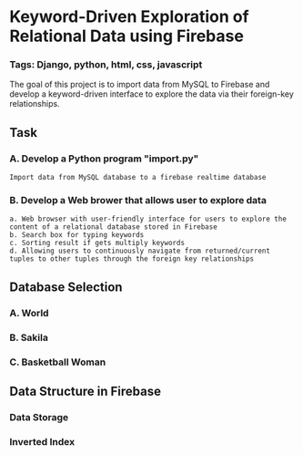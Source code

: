 # Keyword-Driven Exploration of Relational Data using Firebase

### Tags: Django, python, html, css, javascript

The goal of this project is to import data from MySQL to Firebase and develop a keyword-driven interface to explore the data via their foreign-key relationships.

## Task

### A. Develop a Python program "import.py"

    Import data from MySQL database to a firebase realtime database
   
### B. Develop a Web brower that allows user to explore data

    a. Web browser with user-friendly interface for users to explore the content of a relational database stored in Firebase
    b. Search box for typing keywords
    c. Sorting result if gets multiply keywords
    d. Allowing users to continuously navigate from returned/current tuples to other tuples through the foreign key relationships

## Database Selection

### A. World

### B. Sakila

### C. Basketball Woman


## Data Structure in Firebase

### Data Storage

### Inverted Index


